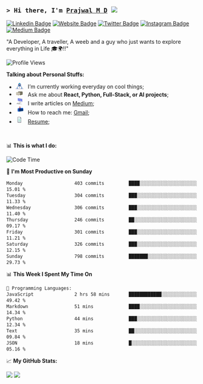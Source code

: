 ### <samp>&gt; Hi there, I'm <a href="https://prajwalmd.vercel.app/" target="_blank">Prajwal M D</a> <img src="https://media.giphy.com/media/hvRJCLFzcasrR4ia7z/giphy.gif" width="25"> </samp>

[![Linkedin Badge](https://img.shields.io/badge/-LinkedIn-0e76a8?style=flat-square&logo=Linkedin&logoColor=white)](https://www.linkedin.com/in/prajwal-m-d)
[![Website Badge](https://img.shields.io/badge/Website-3b5998?style=flat-square&logo=google-chrome&logoColor=white)](https://prajwalmd.vercel.app/)
[![Twitter Badge](https://img.shields.io/badge/-Twitter-00acee?style=flat-square&logo=Twitter&logoColor=white)](https://x.com/PrajwalMD18)
[![Instagram Badge](https://img.shields.io/badge/-Instagram-e4405f?style=flat-square&logo=Instagram&logoColor=white)](https://www.instagram.com/_.praj.wal._/)
[![Medium Badge](https://img.shields.io/badge/medium-%2312100E.svg?&style=for-square&logo=medium&logoColor=white)](https://medium.com/@prajju.18gryphon)

"A Developer, A traveller, A weeb and a guy who just wants to explore everything in Life 🎓🌍‼️"

![Profile Views](https://komarev.com/ghpvc/?username=Prajwal18-MD&label=Profile%20views&color=0e75b6&style=flat)  

**Talking about Personal Stuffs:**

- <img src="assets/developer.gif" width="21" />&nbsp;&nbsp; I’m currently working everyday on cool things;
- <img src="assets/message.gif" width="21" />&nbsp;&nbsp; Ask me about **React, Python, Full-Stack, or AI projects**;
- <img src="assets/laptop.gif" width="21" />&nbsp;&nbsp; I write articles on [Medium](https://medium.com/@prajju.18gryphon);
- <img src="assets/letterbox.gif" width="21" />&nbsp;&nbsp; How to reach me: [Gmail](prajju.18gryphon@gmail.com);
- <img src="assets/doc.gif" width="21" />&nbsp;&nbsp; [Resume](https://portfoliochatbot-h3zm.onrender.com/resume);

</br>

📊 **This is what I do:**
<!--START_SECTION:waka-->
![Code Time](http://img.shields.io/badge/Code%20Time-29%20hrs%209%20mins-blue)

📅 **I'm Most Productive on Sunday** 

```text
Monday                   403 commits         ████░░░░░░░░░░░░░░░░░░░░░   15.01 % 
Tuesday                  304 commits         ███░░░░░░░░░░░░░░░░░░░░░░   11.33 % 
Wednesday                306 commits         ███░░░░░░░░░░░░░░░░░░░░░░   11.40 % 
Thursday                 246 commits         ██░░░░░░░░░░░░░░░░░░░░░░░   09.17 % 
Friday                   301 commits         ███░░░░░░░░░░░░░░░░░░░░░░   11.21 % 
Saturday                 326 commits         ███░░░░░░░░░░░░░░░░░░░░░░   12.15 % 
Sunday                   798 commits         ███████░░░░░░░░░░░░░░░░░░   29.73 % 
```


📊 **This Week I Spent My Time On** 

```text
💬 Programming Languages: 
JavaScript               2 hrs 58 mins       ████████████░░░░░░░░░░░░░   49.42 % 
Markdown                 51 mins             ████░░░░░░░░░░░░░░░░░░░░░   14.34 % 
Python                   44 mins             ███░░░░░░░░░░░░░░░░░░░░░░   12.34 % 
Text                     35 mins             ██░░░░░░░░░░░░░░░░░░░░░░░   09.84 % 
JSON                     18 mins             █░░░░░░░░░░░░░░░░░░░░░░░░   05.16 % 
```


<!--END_SECTION:waka-->


📈 **My GitHub Stats:**

<p>
  <img
    height="180em"
    src="https://github-readme-stats.vercel.app/api?username=Prajwal18-MD&show_icons=true&hide_border=true&count_private=true&include_all_commits=true&cache_seconds=1800"
  />
  <img
    height="180em"
    src="https://github-readme-stats.vercel.app/api/top-langs/?username=Prajwal18-MD&exclude_repo=KNN-Image-Classification&show_icons=true&hide_border=true&layout=compact&langs_count=8&cache_seconds=1800"
  />
</p>


